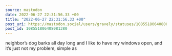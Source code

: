 ```yaml
---
source: mastodon
date: 2022-06-27 22:31:56.33 +00
title: "2022-06-27 22:31:56.33 +00"
post_uri: https://mastodon.social/users/gravely/statuses/108551806408081380
post_id: 108551806408081380
---
```

neighbor’s dog barks all day long and I like to have my windows open, and it’s just not my problem, simple as


